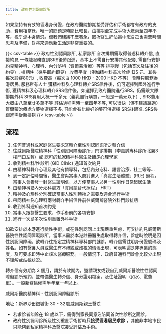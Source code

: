 ```yaml
---
title: 政府性別認同診所
---
```


如果您持有有效的香港身份證，在政府醫院排期接受評估和手術都會有政府的支助，費用相當低，唯一的問題是時間比較長，由排期至完成手術大概兩至四年不等，視乎您本身情況。但我們建議不應著急，因為醫生評估當中您自己也需要時間思考及準備，對將來適應新生活是非常重要的。

{{< csv-table >}}
政府性別認同診所, 私家診所
首次排期需取得普通科轉介信, 直接約見
一條龍服務直到SRS後的跟進，基本上不需自行安排其他配套, 需自行安排約見精神科、心理科、內分泌科（賀爾蒙治療）等等
排期慢（包括首次及往後的約見）, 排期快（幾乎即約即見）
收費平宜（例如精神科首次診症 135 元，其後每次診症80元）, 收費高（每次由 1000 HKD - 2000 HKD 不等）
暫時只服務香港居民, 服務所有人士
獲精神科及心理科轉介SRS信件後，仍可選擇到國外進行手術, 獲精神科及心理科轉介SRS信件後，如選擇到政府醫院進行SRS，仍需跟大隊排期外科
SRS費用大概一千多元（義乳自行購買，一般是一萬元以下）, SRS費用大概由八萬至廿多萬不等
評估過程需時一至四年不等, 可以很快（但不建議跳過）
賀爾蒙治療處方藥物選擇不多, 可能會有比較好的藥可供選擇
SRS後跟進, SRS後跟進需從新排期
{{< /csv-table >}}

## 流程

1. 任何普通科或家庭醫生要求寫轉介至性別認同診所之轉介信
1. 往威爾斯醫院精神科「性別認同障礙診所」門診排期（李嘉誠專科診所北翼3樓門口左轉）或 認可的私家精神科醫生及臨床心理學家
1. 收到精神科/性診所 (GID Clinic) 通知首次約見
1. 由精神科轉介心理及其他有關專科，包括內分沁科、語言治療、社工等等…
1. 到一定評估時間後，醫生會與當事人商討進入「真實生活體驗」(RLE) 過程，當事人會獲發一封醫生證明信，以方便當事人以另一性別作日常起居生活
1. 由精神科或內分沁科處方「賀爾蒙替代療程」(HRT)
1. 精神及心理科分別確認當事人性別轉換之需要及適合進行手術
1. 帶同精神及心理科兩封轉介手術信件前往威爾斯醫院外科門診排期
1. 收到外科通知首次約見
1. 當事人跟據醫生要求，作手術前的各項安排
1. 進行一次或多次性別重置外科手術

如欲安排於本港進行變性手術，或在性別認同上出現嚴重焦慮，可安排約見威爾斯醫院性性認同障礙診所，當事人需於本港註冊醫生處取得轉介信，診症時說明是因性別認同障礙，欲轉介往指定之精神科專科部門就診，轉介信需註明身份證號碼及姓名。如有醫護人員或醫生有不禮貌或歧視的情況出現，可表明這是非專業的態度，及可要求即時中止該次醫療服務。一般情況下，政府普通科門診會比較少出現不理解或歧視狀況。

轉介信有效期為 3 個月，請於有效期內，邀請親友或親自到威爾斯醫院性性認同障礙診所預約，並帶備醫生轉介信、身分證明檔案，及住址證明（如水、電費單）。一般新症輪候需半年至一年以上。

威爾斯醫院精神科 - 性別認同障礙診所

地址：新界沙田銀城街 30 - 32 號威爾斯親王醫院

- 若求診者年齡在 18 歲以下，需得到家長同意及陪同首次性診所之面診。
- 政府性別認同診所及性別重置手術暫時**只接受香港居民求診** ，其他非本地市民只能夠到私家精神科及醫院接受評估及手術。
